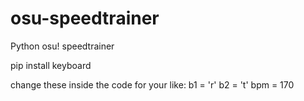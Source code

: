 # osu-speedtrainer
Python osu! speedtrainer


pip install keyboard

change these inside the code for your like:
  b1 = 'r'
  b2 = 't'
  bpm = 170

  
